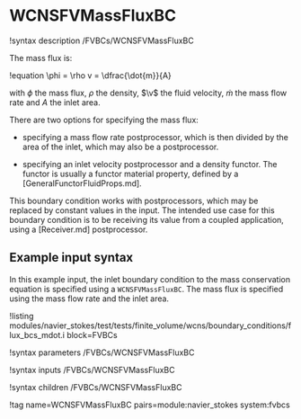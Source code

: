 # WCNSFVMassFluxBC

!syntax description /FVBCs/WCNSFVMassFluxBC

The mass flux is:

!equation
\phi = \rho v = \dfrac{\dot{m}}{A}

with $\phi$ the mass flux, $\rho$ the density, $\v$ the fluid velocity,
$\dot{m}$ the mass flow rate and $A$ the inlet area.

There are two options for specifying the mass flux:

- specifying a mass flow rate postprocessor, which is then divided by the area of the inlet,
  which may also be a postprocessor.

- specifying an inlet velocity postprocessor and a density functor. The functor is
  usually a functor material property, defined by a [GeneralFunctorFluidProps.md].


This boundary condition works with postprocessors, which may be replaced by constant
values in the input. The intended use case for this boundary condition is to be receiving its value from
a coupled application, using a [Receiver.md] postprocessor.

## Example input syntax

In this example input, the inlet boundary condition to the mass conservation equation is
specified using a `WCNSFVMassFluxBC`. The mass flux is specified using the mass flow rate
and the inlet area.

!listing modules/navier_stokes/test/tests/finite_volume/wcns/boundary_conditions/flux_bcs_mdot.i block=FVBCs

!syntax parameters /FVBCs/WCNSFVMassFluxBC

!syntax inputs /FVBCs/WCNSFVMassFluxBC

!syntax children /FVBCs/WCNSFVMassFluxBC

!tag name=WCNSFVMassFluxBC pairs=module:navier_stokes system:fvbcs
